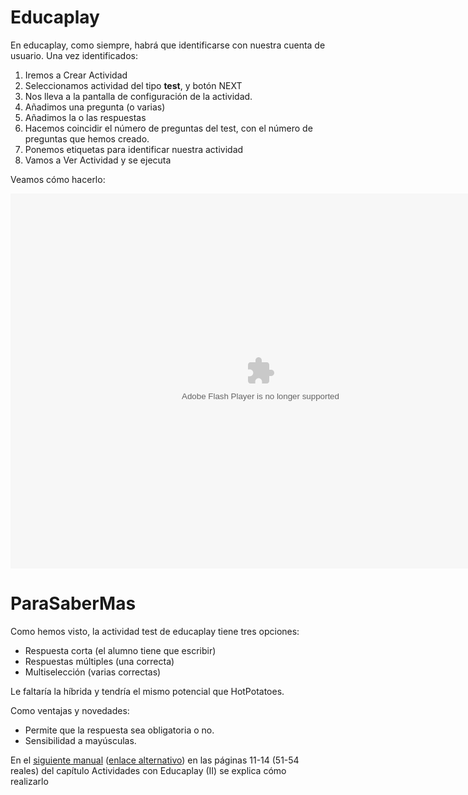 
# Educaplay

En educaplay, como siempre, habrá que identificarse con nuestra cuenta de usuario. Una vez identificados:

1. Iremos a Crear Actividad
1. Seleccionamos actividad del tipo **test**, y botón NEXT
1. Nos lleva a la pantalla de configuración de la actividad.
1. Añadimos una pregunta (o varias)
1. Añadimos la o las respuestas
1. Hacemos coincidir el número de preguntas del test, con el número de preguntas que hemos creado.
1. Ponemos etiquetas para identificar nuestra actividad
1. Vamos a Ver Actividad y se ejecuta

Veamos cómo hacerlo:

<object data="http://aularagon.catedu.es/materialesaularagon2013/herramelabor/tm3/TEST_educaplay.swf" height="600" style="display: block; margin-left: auto; margin-right: auto;" type="application/x-shockwave-flash" width="800"><param name="src" value="http://aularagon.catedu.es/materialesaularagon2013/herramelabor/tm3/TEST_educaplay.swf"/></object>

# ParaSaberMas

Como hemos visto, la actividad test de educaplay tiene tres opciones:

- Respuesta corta (el alumno tiene que escribir)
- Respuestas múltiples (una correcta)
- Multiselección (varias correctas)

Le faltaría la híbrida y tendría el mismo potencial que HotPotatoes.

Como ventajas y novedades:

- Permite que la respuesta sea obligatoria o no.
- Sensibilidad a mayúsculas.

En el [siguiente manual](http://es.scribd.com/doc/92816435/Tutorial-PDF-Educaplay) ([enlace alternativo](http://catedu.es/materialesaularagon2013/herramelabor/mm3/TutorialEducaplay.pdf)) en las páginas 11-14 (51-54 reales) del capítulo Actividades con Educaplay (II) se explica cómo realizarlo

 

